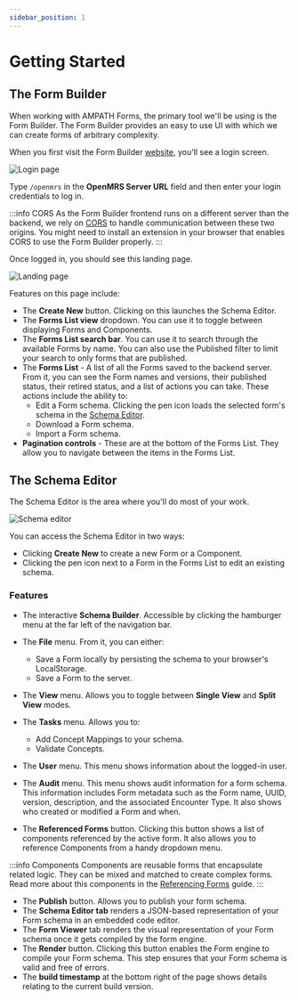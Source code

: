 ```yaml
---
sidebar_position: 1
---
```


# Getting Started

## The Form Builder

When working with AMPATH Forms, the primary tool we'll be using is the Form Builder. The Form Builder provides an easy to use UI with which we can create forms of arbitrary complexity.

When you first visit the Form Builder [website](https://openmrs-spa.org/formbuilder/#/login), you'll see a login screen.

![Login page](/img/login.png)

Type `/openmrs` in the **OpenMRS Server URL** field and then enter your login credentials to log in.

:::info CORS
As the Form Builder frontend runs on a different server than the backend, we rely on [CORS](https://geekflare.com/cors-basics/) to handle communication between these two origins. You might need to install an extension in your browser that enables CORS to use the Form Builder properly.
:::

Once logged in, you should see this landing page.

![Landing page](/img/forms-list.png)

Features on this page include:

- The **Create New** button. Clicking on this launches the Schema Editor.
- The **Forms List view** dropdown. You can use it to toggle between displaying Forms and Components.
- The **Forms List search bar**. You can use it to search through the available Forms by name. You can also use the Published filter to limit your search to only forms that are published.
- The **Forms List** - A list of all the Forms saved to the backend server. From it, you can see the Form names and versions, their published status, their retired status, and a list of actions you can take. These actions include the ability to:
  - Edit a Form schema. Clicking the pen icon loads the selected form's schema in the [Schema Editor](#using-the-schema-editor).
  - Download a Form schema.
  - Import a Form schema.
- **Pagination controls** - These are at the bottom of the Forms List. They allow you to navigate between the items in the Forms List.

## The Schema Editor

The Schema Editor is the area where you'll do most of your work.

![Schema editor](/img/schema-editor.png)

You can access the Schema Editor in two ways:

- Clicking **Create New** to create a new Form or a Component.
- Clicking the pen icon next to a Form in the Forms List to edit an existing schema.

### Features

- The interactive **Schema Builder**. Accessible by clicking the hamburger menu at the far left of the navigation bar.
- The **File** menu. From it, you can either:

  - Save a Form locally by persisting the schema to your browser's LocalStorage.
  - Save a Form to the server.

- The **View** menu. Allows you to toggle between **Single View** and **Split View** modes.
- The **Tasks** menu. Allows you to:

  - Add Concept Mappings to your schema.
  - Validate Concepts.

- The **User** menu. This menu shows information about the logged-in user.
- The **Audit** menu. This menu shows audit information for a form schema. This information includes Form metadata such as the Form name, UUID, version, description, and the associated Encounter Type. It also shows who created or modified a Form and when.
- The **Referenced Forms** button. Clicking this button shows a list of components referenced by the active form. It also allows you to reference Components from a handy dropdown menu.

:::info Components
Components are reusable forms that encapsulate related logic. They can be mixed and matched to create complex forms. Read more about this components in the [Referencing Forms](/platform/referencing-forms) guide.
:::

- The **Publish** button. Allows you to publish your form schema.
- The **Schema Editor tab** renders a JSON-based representation of your Form schema in an embedded code editor.
- The **Form Viewer** tab renders the visual representation of your Form schema once it gets compiled by the form engine.
- The **Render** button. Clicking this button enables the Form engine to compile your Form schema. This step ensures that your Form schema is valid and free of errors.
- The **build timestamp** at the bottom right of the page shows details relating to the current build version.
